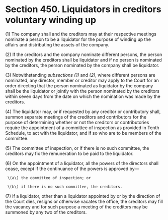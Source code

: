 # Section 450. Liquidators in creditors voluntary winding up

\(1\) The company shall and the creditors may at their respective meetings nominate a person to be a liquidator for the purpose of winding up the affairs and distributing the assets of the company.

\(2\) If the creditors and the company nominate different persons, the person nominated by the creditors shall be liquidator and if no person is nominated by the creditors, the person nominated by the company shall be liquidator.

\(3\) Notwithstanding _subsections \(1\)_ and _\(2\)_, where different persons are nominated, any director, member or creditor may apply to the Court for an order directing that the person nominated as liquidator by the company shall be the liquidator or jointly with the person nominated by the creditors within seven days from the date on which the nomination was made by the creditors.

\(4\) The liquidator may, or if requested by any creditor or contributory shall, summon separate meetings of the creditors and contributors for the purpose of determining whether or not the creditors or contributories require the appointment of a committee of inspection as provided in Tenth Schedule, to act with the liquidator, and if so who are to be members of the committee.

\(5\) The committee of inspection, or if there is no such committee, the creditors may fix the remuneration to be paid to the liquidator.

\(6\) On the appointment of a liquidator, all the powers of the directors shall cease, except if the continuance of the powers is approved by—

     \(a\) the committee of inspection; or

     \(b\) if there is no such committee, the creditors.

\(7\) If a liquidator, other than a liquidator appointed by or by the direction of the Court dies, resigns or otherwise vacates the office, the creditors may fill the vacancy and for such purpose a meeting of the creditors may be summoned by any two of the creditors.

